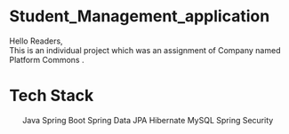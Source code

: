 # Student_Management_application


Hello Readers,<br>
This is an individual project which was an assignment of Company named Platform Commons
 .<br> 


# Tech Stack
<ul>
 Java
Spring Boot
Spring Data JPA
Hibernate
MySQL
Spring Security

</ul>
